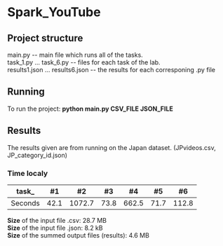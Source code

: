 # Spark_YouTube
## Project structure
main.py -- main file which runs all of the tasks.<br/>
task_1.py ... task_6.py -- files for each task of the lab.<br/>
results1.json ... results6.json -- the results for each corresponing .py file<br/>
## Running
To run the project: **python main.py CSV_FILE JSON_FILE**
## Results
The results given are from running on the Japan dataset. (JPvideos.csv, JP_category_id.json)
### Time localy
task_ | #1 | #2 | #3 | #4 | #5 | #6
--- | --- | --- | --- |--- |--- |--- 
Seconds | 42.1 | 1072.7 | 73.8 | 662.5 | 71.7 | 112.8

**Size** of the input file .csv: 28.7 MB<br/>
**Size** of the input file .json: 8.2 kB<br/>
**Size** of the summed output files (results): 4.6 MB
